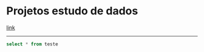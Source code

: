 # Projetos estudo de dados

[link](https://docs.github.com/pt/get-started/writing-on-github/getting-started-with-writing-and-formatting-on-github/basic-writing-and-formatting-syntax)

---------------------------
```sql
select * from teste


